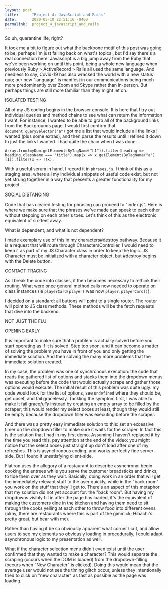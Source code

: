 ```yaml
---
layout: post
title:      "Project 4: JavaScript and Rails"
date:       2020-05-10 22:51:16 -0400
permalink:  project_4_javascript_and_rails
---
```



So uh, quarantine life, right?

It took me a bit to figure out what the backbone motif of this post was going to be; perhaps I'm just falling back on what's topical, but I'd say there's a real connection here. Javascript is a big jump away from the Ruby that we've been working on until this point, being a whole new language when previously Ruby > ActiveRecord > Rails all used the same language. And needless to say, Covid-19 has also wracked the world with a new status quo; our new "language" is manifest in our communications being much more predominantly over Zoom and Skype rather than in-person. But perhaps things are still more familiar than they might let on. 

ISOLATED TESTING

All of my JS coding begins in the browser console. It is here that I try out individual queries and method chains to see what can return the information I want. For instance, I wanted to be able to grab all of the background links from the Backgrounds page. I would first confirm that `document.querySelector("a")` got me a list that would include all the links I wanted (plus some extras), and then parse the results until I refined it down to just the links I wanted. I had quite the chain when I was done:

`Array.from(myDom.getElementsByTagName("h1")).filter(heading => heading.className === "title").map(x => x.getElementsByTagName("a")[1]).filter(x => !!x);`

With a useful serum in hand, I record it in `phrases.js`. I think of this as a staging area, where all my individual snippets of useful code exist, but not yet strung together in a way that presents a greater functionality for my project.

SOCIAL DISTANCING

Code that has cleared testing for phrasing can proceed to "index.js". Here is where we make sure that the phrases we've made can speak to each other without stepping on each other's toes. Let's think of this as the electronic equivalent of six-feet away.

What is dependent, and what is not dependent?

I made exemplary use of this in my characters#destroy pathway. Because it is a request that will route through CharactersController, I would need to keep it as part of my JS Character class in order to keep the logic. JS Character must be initialized with a character object, but #destroy begins with the Delete button. 

CONTACT TRACING

As I break the code into classes, it then becomes necessary to rethink their routing. What were once general method calls now needed to operate on class instances (ie `playerCard(player)` was now `player.playerCard()`).

I decided on a standard: all buttons will point to a single router. The router will point to JS class methods. These methods will be the fetch requests that dive into the backend.

NOT JUST THE FLU



OPENING EARLY

It is important to make sure that a problem is actually solved before you start operating as if it is solved. Step too soon, and it can become a matter of solving the problem you have in front of you and only getting the immediate solution. And then solving the many more problems that the immediate solution created.

In my case, the problem was one of synchronous execution: the code that reads the gathered list of options and stacks them into the dropdown menus was executing before the code that would actually scrape and gather those options would execute. The initial result of this problem was quite ugly: my code would look for the list of options, see `undefined` where they should be, get upset, and fail gracelessly. Tackling the symptom first, I was able to make it fail grace*fully* instead by creating an empty array to be filled by the scraper; this would render my select boxes at least, though they would still be empty because the dropdown filler was executing before the scraper.

And there was a pretty easy immediate solution to this: set an excessive timer on the dropdown filler to make sure it waits for the scraper. In fact this is the solution that I had in my first demo. Assuming I haven't replaced it by the time you read this, pay attention at the end of the video: you might notice that the select boxes just straight up don't load after one of my refreshes. This is asynchronous coding, and works perfectly fine server-side. But I found it unsatisfying client-side.

Flatiron uses the allegory of a restaurant to describe asynchrony: begin cooking the entrees while you serve the customer breadsticks and drinks, to tide them over as they wait. Basically, doing work in an order that will get the immediately relevant stuff to the user quickly, while in the "back room" you work on the stuff that they'll get to. There's an aspect of this metaphor that my solution did not yet account for: the "back room". But having my dropdowns visibly fill in after the page has loaded, it's the equivalent of making the customers dine in the kitchen and having them need to sit through the cooks yelling at each other to throw food into different ovens (okay, there are restaurants where this is part of the gimmick; Hibachi's pretty great, but bear with me).

Rather than having it be so obviously apparent what corner I cut, and allow users to see my elements so obviously loading in procedurally, I could adapt asynchronous logic to my presentation as well.

What if the character selection menu didn't even exist until the user confirmed that they wanted to make a character? This would separate the scraping (occurs when the DOM is loaded) from the dropdown-filling (occurs when "New Character" is clicked). Doing this would mean that the average user would not see the timing glitch occur, unless they intentionally tried to click on "new character" as fast as possible as the page was loading.
